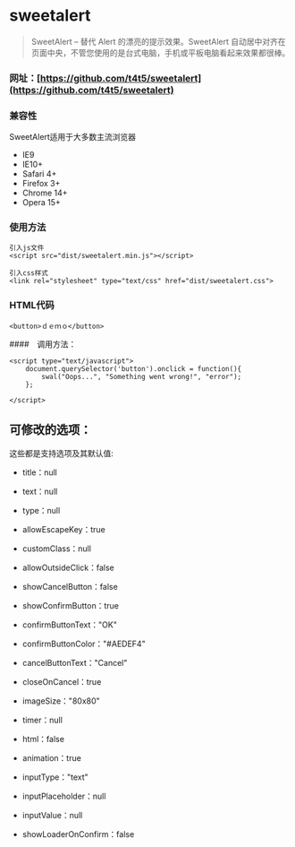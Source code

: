 # sweetalert

> SweetAlert – 替代 Alert 的漂亮的提示效果。SweetAlert 自动居中对齐在页面中央，不管您使用的是台式电脑，手机或平板电脑看起来效果都很棒。

### 网址：[https://github.com/t4t5/sweetalert](https://github.com/t4t5/sweetalert)

### 兼容性
SweetAlert适用于大多数主流浏览器

* IE9
* IE10+
* Safari 4+
* Firefox 3+
* Chrome 14+
* Opera 15+

### 使用方法
	
	引入js文件
	<script src="dist/sweetalert.min.js"></script>

	引入css样式
	<link rel="stylesheet" type="text/css" href="dist/sweetalert.css">

### HTML代码

	<button>ｄｅｍｏ</button>

####　调用方法：	

	<script type="text/javascript">
		document.querySelector('button').onclick = function(){
			swal("Oops...", "Something went wrong!", "error");
		};

	</script>

## 可修改的选项：

这些都是支持选项及其默认值:


* title：null 

* text：null	

* type：null

* allowEscapeKey：true	

* customClass：null	

* allowOutsideClick：false	

* showCancelButton：false	

* showConfirmButton：true	

* confirmButtonText："OK"	

* confirmButtonColor："#AEDEF4"	

* cancelButtonText："Cancel"	

* closeOnCancel：true

* imageSize："80x80"	

* timer：null

* html：false	

* animation：true

* inputType："text"	

* inputPlaceholder：null		

* inputValue：null		

* showLoaderOnConfirm：false	



	




	



	








